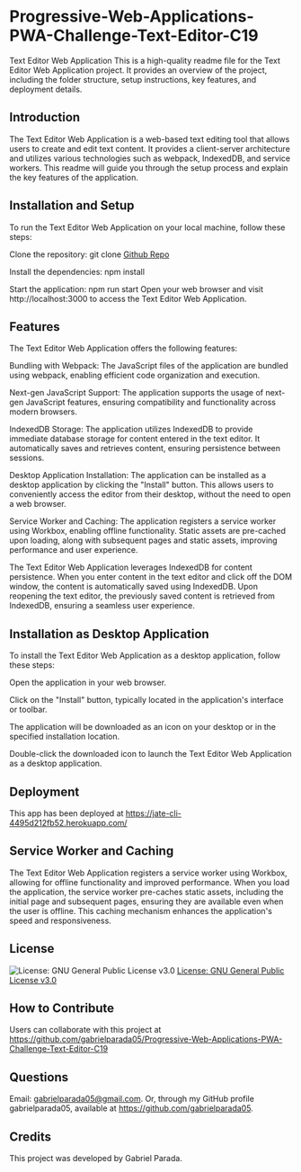# Progressive-Web-Applications-PWA-Challenge-Text-Editor-C19

Text Editor Web Application
This is a high-quality readme file for the Text Editor Web Application project. It provides an overview of the project, including the folder structure, setup instructions, key features, and deployment details.

## Introduction
The Text Editor Web Application is a web-based text editing tool that allows users to create and edit text content. It provides a client-server architecture and utilizes various technologies such as webpack, IndexedDB, and service workers. This readme will guide you through the setup process and explain the key features of the application.

## Installation and Setup
To run the Text Editor Web Application on your local machine, follow these steps:

Clone the repository:
git clone [Github Repo](https://github.com/gabrielparada05/Progressive-Web-Applications-PWA-Challenge-Text-Editor-C19)

Install the dependencies:
npm install

Start the application:
npm run start
Open your web browser and visit http://localhost:3000 to access the Text Editor Web Application.

## Features
The Text Editor Web Application offers the following features:

Bundling with Webpack: The JavaScript files of the application are bundled using webpack, enabling efficient code organization and execution.

Next-gen JavaScript Support: The application supports the usage of next-gen JavaScript features, ensuring compatibility and functionality across modern browsers.

IndexedDB Storage: The application utilizes IndexedDB to provide immediate database storage for content entered in the text editor. It automatically saves and retrieves content, ensuring persistence between sessions.

Desktop Application Installation: The application can be installed as a desktop application by clicking the "Install" button. This allows users to conveniently access the editor from their desktop, without the need to open a web browser.

Service Worker and Caching: The application registers a service worker using Workbox, enabling offline functionality. Static assets are pre-cached upon loading, along with subsequent pages and static assets, improving performance and user experience.

The Text Editor Web Application leverages IndexedDB for content persistence. When you enter content in the text editor and click off the DOM window, the content is automatically saved using IndexedDB. Upon reopening the text editor, the previously saved content is retrieved from IndexedDB, ensuring a seamless user experience.

## Installation as Desktop Application
To install the Text Editor Web Application as a desktop application, follow these steps:

Open the application in your web browser.

Click on the "Install" button, typically located in the application's interface or toolbar.

The application will be downloaded as an icon on your desktop or in the specified installation location.

Double-click the downloaded icon to launch the Text Editor Web Application as a desktop application.

## Deployment 
This app has been deployed at https://jate-cli-4495d212fb52.herokuapp.com/

## Service Worker and Caching
The Text Editor Web Application registers a service worker using Workbox, allowing for offline functionality and improved performance. When you load the application, the service worker pre-caches static assets, including the initial page and subsequent pages, ensuring they are available even when the user is offline. This caching mechanism enhances the application's speed and responsiveness.

## License
![License: GNU General Public License v3.0](https://img.shields.io/badge/License-GPLv3-blue.svg)
[License: GNU General Public License v3.0](https://www.gnu.org/licenses/gpl-3.0)


## How to Contribute  
Users can collaborate with this project at https://github.com/gabrielparada05/Progressive-Web-Applications-PWA-Challenge-Text-Editor-C19

## Questions 
 Email: [gabrielparada05@gmail.com](mailto:gabrielparada05@gmail.com). Or, through my GitHub profile gabrielparada05, available at https://github.com/gabrielparada05.


## Credits
This project was developed by Gabriel Parada.
